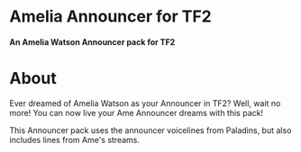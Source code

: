 # Amelia Announcer for TF2
#### An Amelia Watson Announcer pack for TF2
# About

Ever dreamed of Amelia Watson as your Announcer in TF2? Well, wait no more! You can now live your Ame Announcer dreams with this pack!

This Announcer pack uses the announcer voicelines from Paladins, but also includes lines from Ame's streams.

